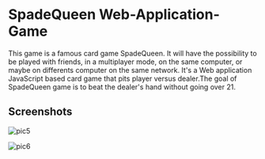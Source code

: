 # SpadeQueen Web-Application-Game

This game is a famous card game SpadeQueen. It will have the possibility to be played with friends, in a multiplayer mode, on the same computer, or maybe on differents computer on the same network.
It's a Web application JavaScript based card game that pits player
versus dealer.The goal of SpadeQueen game is to beat the dealer's
hand without going over 21.


## Screenshots

![pic5](https://user-images.githubusercontent.com/92640408/137638435-091ba803-3698-419a-8c51-ae0ce5c5e365.jpg)




![pic6](https://user-images.githubusercontent.com/92640408/137638502-7b6d4633-eff6-40c7-aeb4-500911488d3a.jpg)
